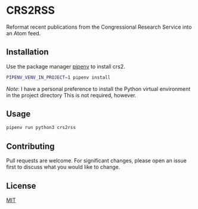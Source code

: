 # CRS2RSS

Reformat recent publications from the Congressional Research Service into an Atom feed.

## Installation

Use the package manager [pipenv](https://pipenv.pypa.io/en/latest/) to install crs2.

```bash
PIPENV_VENV_IN_PROJECT=1 pipenv install
```

_Note_: I have a personal preference to install the Python virtual environment in the project directory This is not required, however.

## Usage

```bash
pipenv run python3 crs2rss
```

## Contributing

Pull requests are welcome. For significant changes, please open an issue first
to discuss what you would like to change.

## License

[MIT](https://choosealicense.com/licenses/mit/)